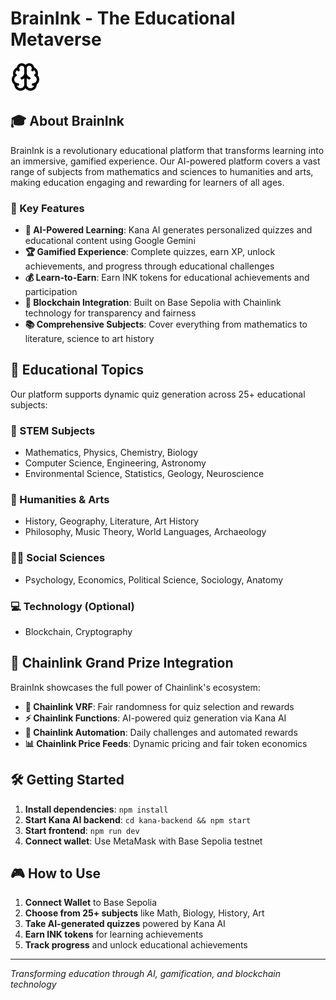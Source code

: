 # BrainInk - The Educational Metaverse

![BrainInk Logo](./public/brain.svg)

## 🎓 About BrainInk

BrainInk is a revolutionary educational platform that transforms learning into an immersive, gamified experience. Our AI-powered platform covers a vast range of subjects from mathematics and sciences to humanities and arts, making education engaging and rewarding for learners of all ages.

### 🌟 Key Features

- **🧠 AI-Powered Learning**: Kana AI generates personalized quizzes and educational content using Google Gemini
- **🏆 Gamified Experience**: Complete quizzes, earn XP, unlock achievements, and progress through educational challenges
- **💰 Learn-to-Earn**: Earn INK tokens for educational achievements and participation
- **🔗 Blockchain Integration**: Built on Base Sepolia with Chainlink technology for transparency and fairness
- **📚 Comprehensive Subjects**: Cover everything from mathematics to literature, science to art history

## 🎯 Educational Topics

Our platform supports dynamic quiz generation across 25+ educational subjects:

### 🔬 STEM Subjects
- Mathematics, Physics, Chemistry, Biology
- Computer Science, Engineering, Astronomy
- Environmental Science, Statistics, Geology, Neuroscience

### 🎨 Humanities & Arts
- History, Geography, Literature, Art History
- Philosophy, Music Theory, World Languages, Archaeology

### 🧑‍🎓 Social Sciences
- Psychology, Economics, Political Science, Sociology, Anatomy

### 💻 Technology (Optional)
- Blockchain, Cryptography

## 🚀 Chainlink Grand Prize Integration

BrainInk showcases the full power of Chainlink's ecosystem:

- **🎲 Chainlink VRF**: Fair randomness for quiz selection and rewards
- **⚡ Chainlink Functions**: AI-powered quiz generation via Kana AI
- **🤖 Chainlink Automation**: Daily challenges and automated rewards
- **📊 Chainlink Price Feeds**: Dynamic pricing and fair token economics

## 🛠️ Getting Started

1. **Install dependencies**: `npm install`
2. **Start Kana AI backend**: `cd kana-backend && npm start`
3. **Start frontend**: `npm run dev`
4. **Connect wallet**: Use MetaMask with Base Sepolia testnet

## 🎮 How to Use

1. **Connect Wallet** to Base Sepolia
2. **Choose from 25+ subjects** like Math, Biology, History, Art
3. **Take AI-generated quizzes** powered by Kana AI
4. **Earn INK tokens** for learning achievements
5. **Track progress** and unlock educational achievements

---

*Transforming education through AI, gamification, and blockchain technology*
